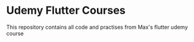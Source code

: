 # Udemy Flutter Courses

This repository contains all code and practises from Max's flutter udemy course
